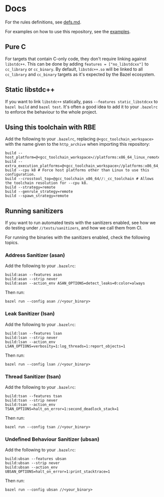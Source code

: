 # Docs

For the rules definitions, see [defs.md](./defs.md).

For examples on how to use this repository, see the [examples](../examples).

## Pure C

For targets that contain C-only code, they don't require linking against `libstdc++`. This can be
done by adding `features = ["no_libstdcxx"]` to `cc_library` or `cc_binary`. By default,
`libstdc++.so` will be linked to all `cc_library` and `cc_binary` targets as it's expected by the
Bazel ecosystem.

## Static libstdc++

If you want to link `libstdc++` statically, pass `--features static_libstdcxx` to `bazel build` and
`bazel test`. It's often a good idea to add it to your `.bazelrc` to enforce the behaviour to the
whole project.

## Using this toolchain with RBE

Add the following to your `.bazelrc`, replacing `@<gcc_toolchain_workspace>` with the name given to
the `http_archive` when importing this repository:

```shell
build --host_platform=@<gcc_toolchain_workspace>//platforms:x86_64_linux_remote
build --extra_execution_platforms=@<gcc_toolchain_workspace>//platforms:x86_64_linux_remote
build --cpu k8 # Force host platforms other than Linux to use this configuration.
build --crosstool_top=@gcc_toolchain_x86_64//:_cc_toolchain # Allows the toolchain resolution for --cpu k8.
build --strategy=remote
build --genrule_strategy=remote
build --spawn_strategy=remote
```

## Running sanitizers

If you want to run automated tests with the sanitizers enabled, see how we do testing under
`//tests/sanitizers`, and how we call them from CI.

For running the binaries with the sanitizers enabled, check the following topics.

### Address Sanitizer (asan)

Add the following to your `.bazelrc`:

```shell
build:asan --features asan
build:asan --strip never
build:asan --action_env ASAN_OPTIONS=detect_leaks=0:color=always
```

Then run:

```shell
bazel run --config asan //<your_binary>
```

### Leak Sanitizer (lsan)

Add the following to your `.bazelrc`:

```shell
build:lsan --features lsan
build:lsan --strip never
build:lsan --action_env LSAN_OPTIONS=verbosity=1:log_threads=1:report_objects=1
```

Then run:

```shell
bazel run --config lsan //<your_binary>
```

### Thread Sanitizer (tsan)

Add the following to your `.bazelrc`:

```shell
build:tsan --features tsan
build:tsan --strip never
build:tsan --action_env TSAN_OPTIONS=halt_on_error=1:second_deadlock_stack=1
```

Then run:

```shell
bazel run --config tsan //<your_binary>
```

### Undefined Behaviour Sanitizer (ubsan)

Add the following to your `.bazelrc`:

```shell
build:ubsan --features ubsan
build:ubsan --strip never
build:ubsan --action_env UBSAN_OPTIONS=halt_on_error=1:print_stacktrace=1
```

Then run:

```shell
bazel run --config ubsan //<your_binary>
```
